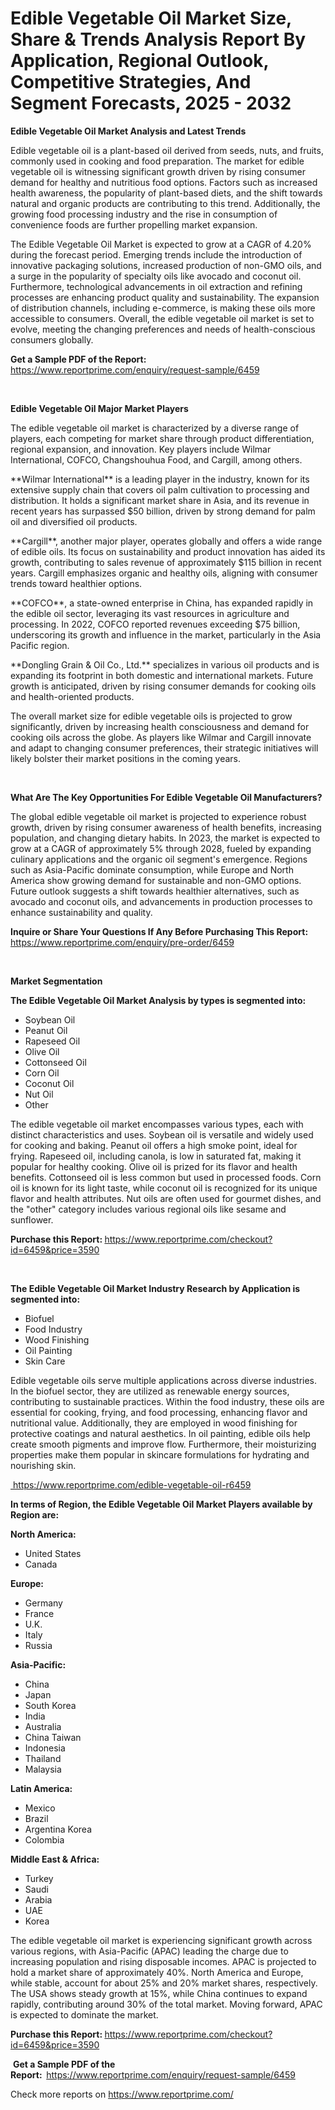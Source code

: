 <p><h1>Edible Vegetable Oil Market Size, Share & Trends Analysis Report By Application, Regional Outlook, Competitive Strategies, And Segment Forecasts, 2025 - 2032</h1></p><p><strong>Edible Vegetable Oil Market Analysis and Latest Trends</strong></p>
<p><p>Edible vegetable oil is a plant-based oil derived from seeds, nuts, and fruits, commonly used in cooking and food preparation. The market for edible vegetable oil is witnessing significant growth driven by rising consumer demand for healthy and nutritious food options. Factors such as increased health awareness, the popularity of plant-based diets, and the shift towards natural and organic products are contributing to this trend. Additionally, the growing food processing industry and the rise in consumption of convenience foods are further propelling market expansion.</p><p>The Edible Vegetable Oil Market is expected to grow at a CAGR of 4.20% during the forecast period. Emerging trends include the introduction of innovative packaging solutions, increased production of non-GMO oils, and a surge in the popularity of specialty oils like avocado and coconut oil. Furthermore, technological advancements in oil extraction and refining processes are enhancing product quality and sustainability. The expansion of distribution channels, including e-commerce, is making these oils more accessible to consumers. Overall, the edible vegetable oil market is set to evolve, meeting the changing preferences and needs of health-conscious consumers globally.</p></p>
<p><strong>Get a Sample PDF of the Report:&nbsp;</strong> <a href="https://www.reportprime.com/enquiry/request-sample/6459?utm_campaign=3442&utm_medium=2&utm_source=Github&utm_content=ia&utm_term=19032025&utm_id=edible-vegetable-oil">https://www.reportprime.com/enquiry/request-sample/6459</a></p>
<p>&nbsp;</p>
<p><strong>Edible Vegetable Oil Major Market Players</strong></p>
<p><p>The edible vegetable oil market is characterized by a diverse range of players, each competing for market share through product differentiation, regional expansion, and innovation. Key players include Wilmar International, COFCO, Changshouhua Food, and Cargill, among others.</p><p>**Wilmar International** is a leading player in the industry, known for its extensive supply chain that covers oil palm cultivation to processing and distribution. It holds a significant market share in Asia, and its revenue in recent years has surpassed $50 billion, driven by strong demand for palm oil and diversified oil products.</p><p>**Cargill**, another major player, operates globally and offers a wide range of edible oils. Its focus on sustainability and product innovation has aided its growth, contributing to sales revenue of approximately $115 billion in recent years. Cargill emphasizes organic and healthy oils, aligning with consumer trends toward healthier options.</p><p>**COFCO**, a state-owned enterprise in China, has expanded rapidly in the edible oil sector, leveraging its vast resources in agriculture and processing. In 2022, COFCO reported revenues exceeding $75 billion, underscoring its growth and influence in the market, particularly in the Asia Pacific region.</p><p>**Dongling Grain & Oil Co., Ltd.** specializes in various oil products and is expanding its footprint in both domestic and international markets. Future growth is anticipated, driven by rising consumer demands for cooking oils and health-oriented products.</p><p>The overall market size for edible vegetable oils is projected to grow significantly, driven by increasing health consciousness and demand for cooking oils across the globe. As players like Wilmar and Cargill innovate and adapt to changing consumer preferences, their strategic initiatives will likely bolster their market positions in the coming years.</p></p>
<p>&nbsp;</p>
<p><strong>What Are The Key Opportunities For Edible Vegetable Oil Manufacturers?</strong></p>
<p><p>The global edible vegetable oil market is projected to experience robust growth, driven by rising consumer awareness of health benefits, increasing population, and changing dietary habits. In 2023, the market is expected to grow at a CAGR of approximately 5% through 2028, fueled by expanding culinary applications and the organic oil segment's emergence. Regions such as Asia-Pacific dominate consumption, while Europe and North America show growing demand for sustainable and non-GMO options. Future outlook suggests a shift towards healthier alternatives, such as avocado and coconut oils, and advancements in production processes to enhance sustainability and quality.</p></p>
<p><strong>Inquire or Share Your Questions If Any Before Purchasing This Report:</strong> <a href="https://www.reportprime.com/enquiry/pre-order/6459?utm_campaign=3442&utm_medium=2&utm_source=Github&utm_content=ia&utm_term=19032025&utm_id=edible-vegetable-oil">https://www.reportprime.com/enquiry/pre-order/6459</a></p>
<p>&nbsp;</p>
<p><strong>Market Segmentation</strong></p>
<p><strong>The Edible Vegetable Oil Market Analysis by types is segmented into:</strong></p>
<p><ul><li>Soybean Oil</li><li>Peanut Oil</li><li>Rapeseed Oil</li><li>Olive Oil</li><li>Cottonseed Oil</li><li>Corn Oil</li><li>Coconut Oil</li><li>Nut Oil</li><li>Other</li></ul></p>
<p><p>The edible vegetable oil market encompasses various types, each with distinct characteristics and uses. Soybean oil is versatile and widely used for cooking and baking. Peanut oil offers a high smoke point, ideal for frying. Rapeseed oil, including canola, is low in saturated fat, making it popular for healthy cooking. Olive oil is prized for its flavor and health benefits. Cottonseed oil is less common but used in processed foods. Corn oil is known for its light taste, while coconut oil is recognized for its unique flavor and health attributes. Nut oils are often used for gourmet dishes, and the "other" category includes various regional oils like sesame and sunflower.</p></p>
<p><strong>Purchase this Report:&nbsp;</strong><a href="https://www.reportprime.com/checkout?id=6459&price=3590&utm_campaign=3442&utm_medium=2&utm_source=Github&utm_content=ia&utm_term=19032025&utm_id=edible-vegetable-oil">https://www.reportprime.com/checkout?id=6459&price=3590</a></p>
<p>&nbsp;</p>
<p><strong>The Edible Vegetable Oil Market Industry Research by Application is segmented into:</strong></p>
<p><ul><li>Biofuel</li><li>Food Industry</li><li>Wood Finishing</li><li>Oil Painting</li><li>Skin Care</li></ul></p>
<p><p>Edible vegetable oils serve multiple applications across diverse industries. In the biofuel sector, they are utilized as renewable energy sources, contributing to sustainable practices. Within the food industry, these oils are essential for cooking, frying, and food processing, enhancing flavor and nutritional value. Additionally, they are employed in wood finishing for protective coatings and natural aesthetics. In oil painting, edible oils help create smooth pigments and improve flow. Furthermore, their moisturizing properties make them popular in skincare formulations for hydrating and nourishing skin.</p></p>
<p><a href="https://www.reportprime.com/edible-vegetable-oil-r6459?utm_campaign=3442&utm_medium=2&utm_source=Github&utm_content=ia&utm_term=19032025&utm_id=edible-vegetable-oil">&nbsp;https://www.reportprime.com/edible-vegetable-oil-r6459</a></p>
<p><strong>In terms of Region, the Edible Vegetable Oil Market Players available by Region are:</strong></p>
<p>
    <p> <strong> North America: </strong>
        <ul>
            <li>United States</li>
            <li>Canada</li>
        </ul>
        </p> 
    <p> <strong> Europe: </strong>
        <ul>
            <li>Germany</li>
            <li>France</li>
            <li>U.K.</li>
            <li>Italy</li>
            <li>Russia</li>
        </ul>
        </p> 
    <p> <strong> Asia-Pacific: </strong>
        <ul>
            <li>China</li>
            <li>Japan</li>
            <li>South Korea</li>
            <li>India</li>
            <li>Australia</li>
            <li>China Taiwan</li>
            <li>Indonesia</li>
            <li>Thailand</li>
            <li>Malaysia</li>
        </ul>
        </p> 
    <p> <strong> Latin America: </strong>
        <ul>
            <li>Mexico</li>
            <li>Brazil</li>
            <li>Argentina Korea</li>
            <li>Colombia</li>
        </ul>
        </p> 
    <p> <strong> Middle East & Africa: </strong>
        <ul>
            <li>Turkey</li>
            <li>Saudi</li>
            <li>Arabia</li>
            <li>UAE</li>
            <li>Korea</li>
        </ul>
    </p>
    </p>
<p><p>The edible vegetable oil market is experiencing significant growth across various regions, with Asia-Pacific (APAC) leading the charge due to increasing population and rising disposable incomes. APAC is projected to hold a market share of approximately 40%. North America and Europe, while stable, account for about 25% and 20% market shares, respectively. The USA shows steady growth at 15%, while China continues to expand rapidly, contributing around 30% of the total market. Moving forward, APAC is expected to dominate the market.</p></p>
<p><strong>Purchase this Report: </strong><a href="https://www.reportprime.com/checkout?id=6459&price=3590&utm_campaign=3442&utm_medium=2&utm_source=Github&utm_content=ia&utm_term=19032025&utm_id=edible-vegetable-oil">https://www.reportprime.com/checkout?id=6459&price=3590</a></p>
<p>&nbsp;<strong>Get a Sample PDF of the Report:&nbsp;&nbsp;</strong><a href="https://www.reportprime.com/enquiry/request-sample/6459?utm_campaign=3442&utm_medium=2&utm_source=Github&utm_content=ia&utm_term=19032025&utm_id=edible-vegetable-oil">https://www.reportprime.com/enquiry/request-sample/6459</a></p>
<p><strong></strong></p>
<p>Check more reports on <a href="https://www.reportprime.com/?utm_campaign=3442&utm_medium=2&utm_source=Github&utm_content=ia&utm_term=19032025&utm_id=edible-vegetable-oil">https://www.reportprime.com/</a></p>